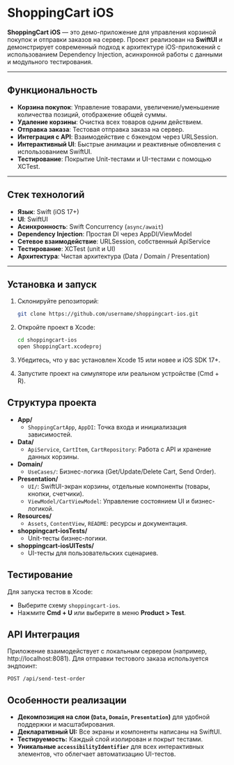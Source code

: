 # ShoppingCart iOS

**ShoppingCart iOS** — это демо-приложение для управления корзиной покупок и отправки заказов на сервер. Проект реализован на **SwiftUI** и демонстрирует современный подход к архитектуре iOS-приложений с использованием Dependency Injection, асинхронной работы с данными и модульного тестирования.

---

## Функциональность

- **Корзина покупок**: Управление товарами, увеличение/уменьшение количества позиций, отображение общей суммы.
- **Удаление корзины**: Очистка всех товаров одним действием.
- **Отправка заказа**: Тестовая отправка заказа на сервер.
- **Интеграция с API**: Взаимодействие с бэкендом через URLSession.
- **Интерактивный UI**: Быстрые анимации и реактивные обновления с использованием SwiftUI.
- **Тестирование**: Покрытие Unit-тестами и UI-тестами с помощью XCTest.

---

## Стек технологий

- **Язык**: Swift (iOS 17+)
- **UI**: SwiftUI
- **Асинхронность**: Swift Concurrency (`async/await`)
- **Dependency Injection**: Простая DI через AppDI/ViewModel
- **Сетевое взаимодействие**: URLSession, собственный ApiService
- **Тестирование**: XCTest (unit и UI)
- **Архитектура**: Чистая архитектура (Data / Domain / Presentation)

---

## Установка и запуск

1. Склонируйте репозиторий:

   ```bash
   git clone https://github.com/username/shoppingcart-ios.git
   ```
2.  Откройте проект в Xcode:
    ```bash
    cd shoppingcart-ios
    open ShoppingCart.xcodeproj
    ```
3.  Убедитесь, что у вас установлен Xcode 15 или новее и iOS SDK 17+.
4.  Запустите проект на симуляторе или реальном устройстве (Cmd + R).

## Структура проекта

- **App/**
  - `ShoppingCartApp`, `AppDI`: Точка входа и инициализация зависимостей.
- **Data/**
  - `ApiService`, `CartItem`, `CartRepository`: Работа с API и хранение данных корзины.
- **Domain/**
  - `UseCases/`: Бизнес-логика (Get/Update/Delete Cart, Send Order).
- **Presentation/**
  - `UI/`: SwiftUI-экран корзины, отдельные компоненты (товары, кнопки, счетчики).
  - `ViewModel/CartViewModel`: Управление состоянием UI и бизнес-логикой.
- **Resources/**
  - `Assets`, `ContentView`, `README`: ресурсы и документация.
- **shoppingcart-iosTests/**
  - Unit-тесты бизнес-логики.
- **shoppingcart-iosUITests/**
  - UI-тесты для пользовательских сценариев.

## Тестирование

Для запуска тестов в Xcode:

- Выберите схему `shoppingcart-ios`.
- Нажмите **Cmd + U** или выберите в меню **Product > Test**.

## API Интеграция

Приложение взаимодействует с локальным сервером (например, http://localhost:8081).
Для отправки тестового заказа используется эндпоинт:
```
POST /api/send-test-order
```

## Особенности реализации

- **Декомпозиция на слои (`Data`, `Domain`, `Presentation`)** для удобной поддержки и масштабирования.
- **Декларативный UI:** Все экраны и компоненты написаны на SwiftUI.
- **Тестируемость:** Каждый слой изолирован и покрыт тестами.
- **Уникальные `accessibilityIdentifier`** для всех интерактивных элементов, что облегчает автоматизацию UI-тестов.
